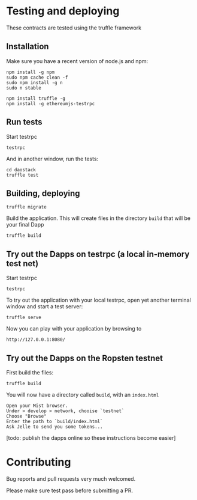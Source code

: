 
# Testing and deploying

These contracts are tested using the truffle framework

## Installation

Make sure you have a recent version of node.js and npm:

    npm install -g npm
    sudo npm cache clean -f
    sudo npm install -g n
    sudo n stable

    npm install truffle -g
    npm install -g ethereumjs-testrpc

## Run tests

Start testrpc

    testrpc

And in another window, run the tests:
    
    cd daostack
    truffle test

##  Building, deploying

    truffle migrate

Build the application. This will create files in the directory `build` that will be your final Dapp

    truffle build


## Try out the Dapps on testrpc (a local in-memory test net)

Start testrpc

    testrpc

To try out the application with your local testrpc, open yet another terminal window and start a test server:

    truffle serve

Now you can play with your application by browsing to

    http://127.0.0.1:8080/

## Try out the Dapps on the Ropsten testnet

First build the files:

    truffle build

You will now have a directory called `build`, with an `index.html`

    Open your Mist browser.
    Under > develop > network, chooise `testnet`
    Choose "Browse"
    Enter the path to `build/index.html`
    Ask Jelle to send you some tokens...

[todo: publish the dapps online so these instructions become easier]



# Contributing

Bug reports and pull requests very much welcomed.

Please make sure test pass before submitting a PR.